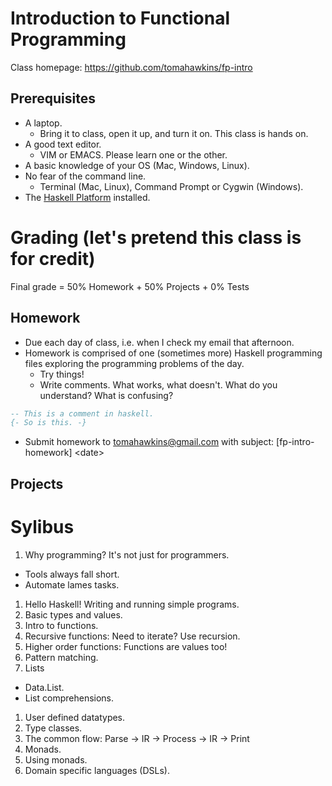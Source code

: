 # Introduction to Functional Programming

Class homepage:  https://github.com/tomahawkins/fp-intro

## Prerequisites

* A laptop.
  * Bring it to class, open it up, and turn it on.  This class is hands on.
* A good text editor.
  * VIM or EMACS.  Please learn one or the other.
* A basic knowledge of your OS (Mac, Windows, Linux).
* No fear of the command line.
  * Terminal (Mac, Linux),  Command Prompt or Cygwin (Windows).
* The [Haskell Platform](http://www.haskell.org/platform/) installed.

# Grading (let's pretend this class is for credit)

Final grade = 50% Homework + 50% Projects + 0% Tests

## Homework

* Due each day of class, i.e. when I check my email that afternoon.
* Homework is comprised of one (sometimes more) Haskell programming files
  exploring the programming problems of the day.
  * Try things!
  * Write comments.  What works, what doesn't.
    What do you understand?  What is confusing?
```haskell
-- This is a comment in haskell.
{- So is this. -}
```
* Submit homework to tomahawkins@gmail.com with subject: [fp-intro-homework] \<date\>


## Projects

# Sylibus

1. Why programming?  It's not just for programmers.
  * Tools always fall short.
  * Automate lames tasks.
1. Hello Haskell!  Writing and running simple programs.
1. Basic types and values.
1. Intro to functions.
1. Recursive functions: Need to iterate?  Use recursion.
1. Higher order functions:  Functions are values too!
1. Pattern matching.
1. Lists
  * Data.List.
  * List comprehensions.
1. User defined datatypes.
1. Type classes.
1. The common flow: Parse -> IR -> Process -> IR -> Print
1. Monads.
1. Using monads.
1. Domain specific languages (DSLs).

